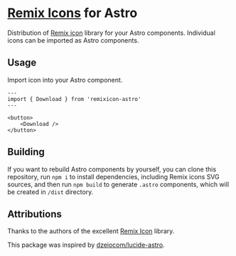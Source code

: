 # [Remix Icons](https://remixicon.com/) for Astro

Distribution of [Remix icon](https://remixicon.com/) library for your Astro components. Individual icons can be imported as Astro components.

## Usage

Import icon into your Astro component.

```astro
---
import { Download } from 'remixicon-astro'
---

<button>
	<Download />
</button>
```

## Building

If you want to rebuild Astro components by yourself, you can clone this repository, run `npm i` to install dependencies, including Remix icons SVG sources, and then run `npm build` to generate `.astro` components, which will be created in `/dist` directory.

## Attributions

Thanks to the authors of the excellent [Remix Icon](https://lucide.dev/) library.

This package was inspired by [dzeiocom/lucide-astro](https://github.com/dzeiocom/lucide-astro).
